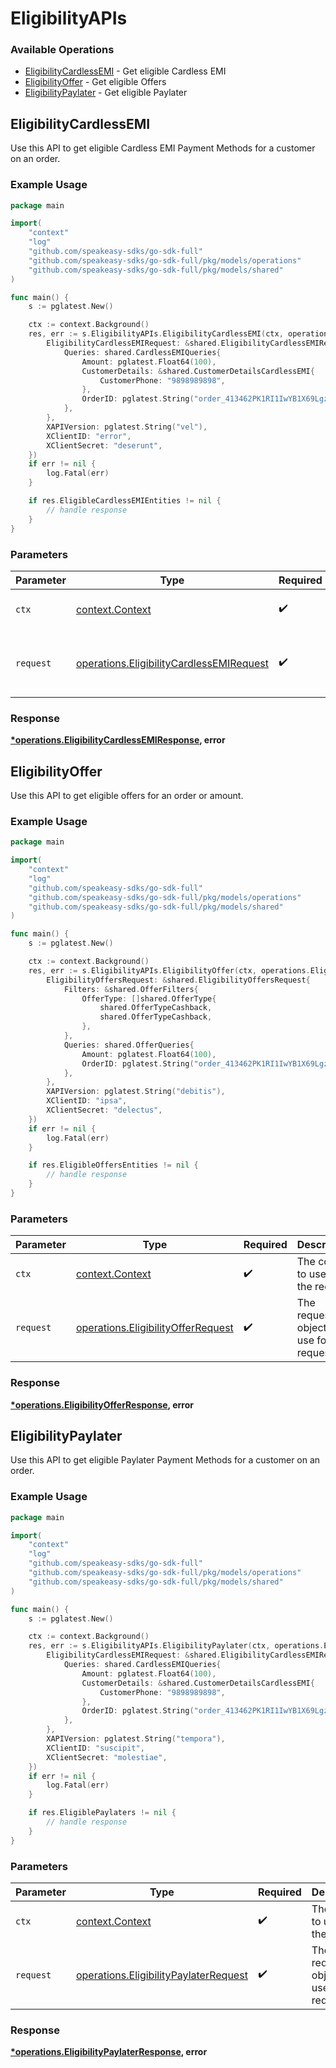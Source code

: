 # EligibilityAPIs

### Available Operations

* [EligibilityCardlessEMI](#eligibilitycardlessemi) - Get eligible Cardless EMI
* [EligibilityOffer](#eligibilityoffer) - Get eligible Offers
* [EligibilityPaylater](#eligibilitypaylater) - Get eligible Paylater

## EligibilityCardlessEMI

Use this API to get eligible Cardless EMI Payment Methods for a customer on an order.

### Example Usage

```go
package main

import(
	"context"
	"log"
	"github.com/speakeasy-sdks/go-sdk-full"
	"github.com/speakeasy-sdks/go-sdk-full/pkg/models/operations"
	"github.com/speakeasy-sdks/go-sdk-full/pkg/models/shared"
)

func main() {
    s := pglatest.New()

    ctx := context.Background()
    res, err := s.EligibilityAPIs.EligibilityCardlessEMI(ctx, operations.EligibilityCardlessEMIRequest{
        EligibilityCardlessEMIRequest: &shared.EligibilityCardlessEMIRequest{
            Queries: shared.CardlessEMIQueries{
                Amount: pglatest.Float64(100),
                CustomerDetails: &shared.CustomerDetailsCardlessEMI{
                    CustomerPhone: "9898989898",
                },
                OrderID: pglatest.String("order_413462PK1RI1IwYB1X69LgzUQWiSxYDF"),
            },
        },
        XAPIVersion: pglatest.String("vel"),
        XClientID: "error",
        XClientSecret: "deserunt",
    })
    if err != nil {
        log.Fatal(err)
    }

    if res.EligibleCardlessEMIEntities != nil {
        // handle response
    }
}
```

### Parameters

| Parameter                                                                                            | Type                                                                                                 | Required                                                                                             | Description                                                                                          |
| ---------------------------------------------------------------------------------------------------- | ---------------------------------------------------------------------------------------------------- | ---------------------------------------------------------------------------------------------------- | ---------------------------------------------------------------------------------------------------- |
| `ctx`                                                                                                | [context.Context](https://pkg.go.dev/context#Context)                                                | :heavy_check_mark:                                                                                   | The context to use for the request.                                                                  |
| `request`                                                                                            | [operations.EligibilityCardlessEMIRequest](../../models/operations/eligibilitycardlessemirequest.md) | :heavy_check_mark:                                                                                   | The request object to use for the request.                                                           |


### Response

**[*operations.EligibilityCardlessEMIResponse](../../models/operations/eligibilitycardlessemiresponse.md), error**


## EligibilityOffer

Use this API to get eligible offers for an order or amount.

### Example Usage

```go
package main

import(
	"context"
	"log"
	"github.com/speakeasy-sdks/go-sdk-full"
	"github.com/speakeasy-sdks/go-sdk-full/pkg/models/operations"
	"github.com/speakeasy-sdks/go-sdk-full/pkg/models/shared"
)

func main() {
    s := pglatest.New()

    ctx := context.Background()
    res, err := s.EligibilityAPIs.EligibilityOffer(ctx, operations.EligibilityOfferRequest{
        EligibilityOffersRequest: &shared.EligibilityOffersRequest{
            Filters: &shared.OfferFilters{
                OfferType: []shared.OfferType{
                    shared.OfferTypeCashback,
                    shared.OfferTypeCashback,
                },
            },
            Queries: shared.OfferQueries{
                Amount: pglatest.Float64(100),
                OrderID: pglatest.String("order_413462PK1RI1IwYB1X69LgzUQWiSxYDF"),
            },
        },
        XAPIVersion: pglatest.String("debitis"),
        XClientID: "ipsa",
        XClientSecret: "delectus",
    })
    if err != nil {
        log.Fatal(err)
    }

    if res.EligibleOffersEntities != nil {
        // handle response
    }
}
```

### Parameters

| Parameter                                                                                | Type                                                                                     | Required                                                                                 | Description                                                                              |
| ---------------------------------------------------------------------------------------- | ---------------------------------------------------------------------------------------- | ---------------------------------------------------------------------------------------- | ---------------------------------------------------------------------------------------- |
| `ctx`                                                                                    | [context.Context](https://pkg.go.dev/context#Context)                                    | :heavy_check_mark:                                                                       | The context to use for the request.                                                      |
| `request`                                                                                | [operations.EligibilityOfferRequest](../../models/operations/eligibilityofferrequest.md) | :heavy_check_mark:                                                                       | The request object to use for the request.                                               |


### Response

**[*operations.EligibilityOfferResponse](../../models/operations/eligibilityofferresponse.md), error**


## EligibilityPaylater

Use this API to get eligible Paylater Payment Methods for a customer on an order.

### Example Usage

```go
package main

import(
	"context"
	"log"
	"github.com/speakeasy-sdks/go-sdk-full"
	"github.com/speakeasy-sdks/go-sdk-full/pkg/models/operations"
	"github.com/speakeasy-sdks/go-sdk-full/pkg/models/shared"
)

func main() {
    s := pglatest.New()

    ctx := context.Background()
    res, err := s.EligibilityAPIs.EligibilityPaylater(ctx, operations.EligibilityPaylaterRequest{
        EligibilityCardlessEMIRequest: &shared.EligibilityCardlessEMIRequest{
            Queries: shared.CardlessEMIQueries{
                Amount: pglatest.Float64(100),
                CustomerDetails: &shared.CustomerDetailsCardlessEMI{
                    CustomerPhone: "9898989898",
                },
                OrderID: pglatest.String("order_413462PK1RI1IwYB1X69LgzUQWiSxYDF"),
            },
        },
        XAPIVersion: pglatest.String("tempora"),
        XClientID: "suscipit",
        XClientSecret: "molestiae",
    })
    if err != nil {
        log.Fatal(err)
    }

    if res.EligiblePaylaters != nil {
        // handle response
    }
}
```

### Parameters

| Parameter                                                                                      | Type                                                                                           | Required                                                                                       | Description                                                                                    |
| ---------------------------------------------------------------------------------------------- | ---------------------------------------------------------------------------------------------- | ---------------------------------------------------------------------------------------------- | ---------------------------------------------------------------------------------------------- |
| `ctx`                                                                                          | [context.Context](https://pkg.go.dev/context#Context)                                          | :heavy_check_mark:                                                                             | The context to use for the request.                                                            |
| `request`                                                                                      | [operations.EligibilityPaylaterRequest](../../models/operations/eligibilitypaylaterrequest.md) | :heavy_check_mark:                                                                             | The request object to use for the request.                                                     |


### Response

**[*operations.EligibilityPaylaterResponse](../../models/operations/eligibilitypaylaterresponse.md), error**

